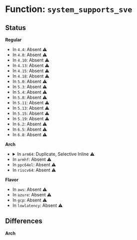 # Function: <code>system_supports_sve</code>

## Status
<b>Regular</b>
<ul>
<li>
In <code>4.4</code>: Absent ⚠️
</li>
<li>
In <code>4.8</code>: Absent ⚠️
</li>
<li>
In <code>4.10</code>: Absent ⚠️
</li>
<li>
In <code>4.13</code>: Absent ⚠️
</li>
<li>
In <code>4.15</code>: Absent ⚠️
</li>
<li>
In <code>4.18</code>: Absent ⚠️
</li>
<li>
In <code>5.0</code>: Absent ⚠️
</li>
<li>
In <code>5.3</code>: Absent ⚠️
</li>
<li>
In <code>5.4</code>: Absent ⚠️
</li>
<li>
In <code>5.8</code>: Absent ⚠️
</li>
<li>
In <code>5.11</code>: Absent ⚠️
</li>
<li>
In <code>5.13</code>: Absent ⚠️
</li>
<li>
In <code>5.15</code>: Absent ⚠️
</li>
<li>
In <code>5.19</code>: Absent ⚠️
</li>
<li>
In <code>6.2</code>: Absent ⚠️
</li>
<li>
In <code>6.5</code>: Absent ⚠️
</li>
<li>
In <code>6.8</code>: Absent ⚠️
</li>
</ul>
<b>Arch</b>
<ul>
<li>
<details>
<summary>In <code>arm64</code>: Duplicate, Selective Inline ⚠️</summary>

```c
bool system_supports_sve();
```

**Collision:** Static Duplication

**Inline:** Selective

**Transformation:** False

**Instances:**

```
In arch/arm64/kernel/fpsimd.c (ffff80001008881c)
Location: arch/arm64/include/asm/cpufeature.h:578
Inline: True
Inline callers:
  - arch/arm64/kernel/fpsimd.c:__efi_fpsimd_end
  - arch/arm64/kernel/fpsimd.c:__efi_fpsimd_begin
  - arch/arm64/kernel/fpsimd.c:fpsimd_update_current_state
  - arch/arm64/kernel/fpsimd.c:fpsimd_bind_task_to_cpu
  - arch/arm64/kernel/fpsimd.c:fpsimd_signal_preserve_current_state
  - arch/arm64/kernel/fpsimd.c:fpsimd_flush_thread
  - arch/arm64/kernel/fpsimd.c:do_sve_acc
  - arch/arm64/kernel/fpsimd.c:sve_get_current_vl
  - arch/arm64/kernel/fpsimd.c:sve_set_current_vl
  - arch/arm64/kernel/fpsimd.c:sve_to_fpsimd
  - arch/arm64/kernel/fpsimd.c:fpsimd_to_sve
  - arch/arm64/kernel/fpsimd.c:fpsimd_save
  - arch/arm64/kernel/fpsimd.c:task_fpsimd_load
Direct callers:
  - arch/arm64/kernel/fpsimd.c:fpsimd_init
  - arch/arm64/kernel/fpsimd.c:sve_setup
```
```
In arch/arm64/kernel/ptrace.c (ffff80001008d2b8)
Location: arch/arm64/include/asm/cpufeature.h:578
Inline: True
Inline callers:
  - arch/arm64/kernel/ptrace.c:sve_set
  - arch/arm64/kernel/ptrace.c:sve_get
```
```
In arch/arm64/kernel/signal.c (ffff8000100912c8)
Location: arch/arm64/include/asm/cpufeature.h:578
Inline: True
Inline callers:
  - arch/arm64/kernel/signal.c:setup_sigframe
  - arch/arm64/kernel/signal.c:restore_sigframe
```
```
In arch/arm64/kernel/cpufeature.c (ffff80001009ae48)
Location: arch/arm64/include/asm/cpufeature.h:578
Inline: True
Inline callers:
  - arch/arm64/kernel/cpufeature.c:check_local_cpu_capabilities
```
```
In arch/arm64/kernel/syscall.c (ffff80001009daf0)
Location: arch/arm64/include/asm/cpufeature.h:578
Inline: True
Inline callers:
  - arch/arm64/kernel/syscall.c:el0_svc_handler
```
```
In virt/kvm/arm/arm.c (ffff8000100c7ed8)
Location: arch/arm64/include/asm/cpufeature.h:578
Inline: True
Inline callers:
  - virt/kvm/arm/arm.c:kvm_arch_init
```
```
In arch/arm64/kvm/guest.c (ffff8000100d3710)
Location: arch/arm64/include/asm/cpufeature.h:578
Inline: True
Inline callers:
  - arch/arm64/kvm/guest.c:kvm_arm_set_reg
  - arch/arm64/kvm/guest.c:kvm_arm_get_reg
  - arch/arm64/kvm/guest.c:kvm_arm_num_regs
```
```
In arch/arm64/kvm/reset.c (ffff8000100d4ce0)
Location: arch/arm64/include/asm/cpufeature.h:578
Inline: True
Inline callers:
  - arch/arm64/kvm/reset.c:kvm_reset_vcpu
  - arch/arm64/kvm/reset.c:kvm_reset_vcpu
  - arch/arm64/kvm/reset.c:kvm_arm_vcpu_is_finalized
  - arch/arm64/kvm/reset.c:kvm_arm_vcpu_finalize
  - arch/arm64/kvm/reset.c:kvm_arm_init_sve
  - arch/arm64/kvm/reset.c:kvm_arch_vm_ioctl_check_extension
```
```
In arch/arm64/kvm/sys_regs.c (ffff8000100d8478)
Location: arch/arm64/include/asm/cpufeature.h:578
Inline: True
Inline callers:
  - arch/arm64/kvm/sys_regs.c:set_id_aa64zfr0_el1
  - arch/arm64/kvm/sys_regs.c:get_id_aa64zfr0_el1
```
```
In arch/arm64/kvm/fpsimd.c (ffff8000100dad44)
Location: arch/arm64/include/asm/cpufeature.h:578
Inline: True
Inline callers:
  - arch/arm64/kvm/fpsimd.c:kvm_arch_vcpu_put_fp
  - arch/arm64/kvm/fpsimd.c:kvm_arch_vcpu_put_fp
  - arch/arm64/kvm/fpsimd.c:kvm_arch_vcpu_ctxsync_fp
```
```
In arch/arm64/kvm/hyp/switch.c (ffff800010dae798)
Location: arch/arm64/include/asm/cpufeature.h:578
Inline: True
Inline callers:
  - arch/arm64/kvm/hyp/switch.c:fixup_guest_exit
  - arch/arm64/kvm/hyp/switch.c:fixup_guest_exit
  - arch/arm64/kvm/hyp/switch.c:activate_traps_vhe
```
**Symbols:**

```
ffff800010086fd8-ffff800010087000: system_supports_sve (STB_LOCAL)
```
</details>
</li>
<li>
In <code>armhf</code>: Absent ⚠️
</li>
<li>
In <code>ppc64el</code>: Absent ⚠️
</li>
<li>
In <code>riscv64</code>: Absent ⚠️
</li>
</ul>
<b>Flavor</b>
<ul>
<li>
In <code>aws</code>: Absent ⚠️
</li>
<li>
In <code>azure</code>: Absent ⚠️
</li>
<li>
In <code>gcp</code>: Absent ⚠️
</li>
<li>
In <code>lowlatency</code>: Absent ⚠️
</li>
</ul>

## Differences
<b>Arch</b>
<ul>
</ul>
